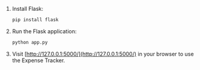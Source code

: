 1. Install Flask:

    ```bash
    pip install flask
    ```

2. Run the Flask application:

    ```bash
    python app.py
    ```

3. Visit [http://127.0.0.1:5000/](http://127.0.0.1:5000/) in your browser to use the Expense Tracker.